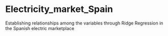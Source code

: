 # Electricity_market_Spain
Establishing relationships among the variables through Ridge Regression in the Spanish electric marketplace
